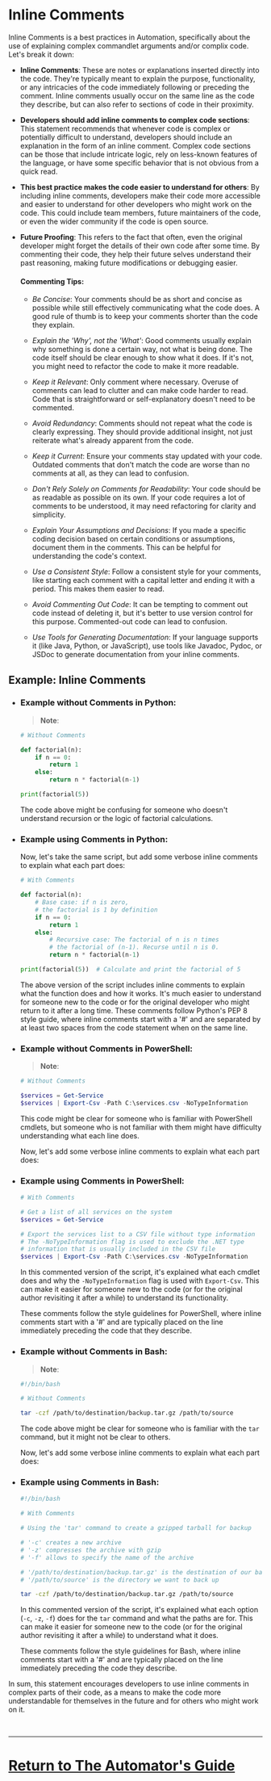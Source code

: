 # Inline Comments

Inline Comments is a best practices in Automation, specifically about the use of explaining complex commandlet arguments and/or complix code. Let's break it down:

- **Inline Comments**: These are notes or explanations inserted directly into the code. They're typically meant to explain the purpose, functionality, or any intricacies of the code immediately following or preceding the comment. Inline comments usually occur on the same line as the code they describe, but can also refer to sections of code in their proximity. 

- **Developers should add inline comments to complex code sections**: This statement recommends that whenever code is complex or potentially difficult to understand, developers should include an explanation in the form of an inline comment. Complex code sections can be those that include intricate logic, rely on less-known features of the language, or have some specific behavior that is not obvious from a quick read.

- **This best practice makes the code easier to understand for others**: By including inline comments, developers make their code more accessible and easier to understand for other developers who might work on the code. This could include team members, future maintainers of the code, or even the wider community if the code is open source.

- **Future Proofing**: This refers to the fact that often, even the original developer might forget the details of their own code after some time. By commenting their code, they help their future selves understand their past reasoning, making future modifications or debugging easier.


    #### **Commenting Tips**:
    - *Be Concise*: Your comments should be as short and concise as possible while still effectively communicating what the code does. A good rule of thumb is to keep your comments shorter than the code they explain.

    - *Explain the 'Why', not the 'What'*: Good comments usually explain why something is done a certain way, not what is being done. The code itself should be clear enough to show what it does. If it's not, you might need to refactor the code to make it more readable.

    - *Keep it Relevant*: Only comment where necessary. Overuse of comments can lead to clutter and can make code harder to read. Code that is straightforward or self-explanatory doesn't need to be commented.

    - *Avoid Redundancy*: Comments should not repeat what the code is clearly expressing. They should provide additional insight, not just reiterate what's already apparent from the code.

    - *Keep it Current*: Ensure your comments stay updated with your code. Outdated comments that don't match the code are worse than no comments at all, as they can lead to confusion.

    - *Don't Rely Solely on Comments for Readability*: Your code should be as readable as possible on its own. If your code requires a lot of comments to be understood, it may need refactoring for clarity and simplicity.

    - *Explain Your Assumptions and Decisions*: If you made a specific coding decision based on certain conditions or assumptions, document them in the comments. This can be helpful for understanding the code's context.

    - *Use a Consistent Style*: Follow a consistent style for your comments, like starting each comment with a capital letter and ending it with a period. This makes them easier to read.

    - *Avoid Commenting Out Code*: It can be tempting to comment out code instead of deleting it, but it's better to use version control for this purpose. Commented-out code can lead to confusion.

    - *Use Tools for Generating Documentation*: If your language supports it (like Java, Python, or JavaScript), use tools like Javadoc, Pydoc, or JSDoc to generate documentation from your inline comments.

## Example: Inline Comments

- ### **Example without Comments in Python**:
    > **Note**: 


    ```python
    # Without Comments

    def factorial(n):
        if n == 0:
            return 1
        else:
            return n * factorial(n-1)

    print(factorial(5))
    ```

    The code above might be confusing for someone who doesn't understand recursion or the logic of factorial calculations.

- ### **Example using Comments in Python**:
    Now, let's take the same script, but add some verbose inline comments to explain what each part does:

    ```python
    # With Comments

    def factorial(n):
        # Base case: if n is zero, 
        # the factorial is 1 by definition
        if n == 0:
            return 1
        else:
            # Recursive case: The factorial of n is n times 
            # the factorial of (n-1). Recurse until n is 0.
            return n * factorial(n-1)

    print(factorial(5))  # Calculate and print the factorial of 5
    ```

    The above version of the script includes inline comments to explain what the function does and how it works. It's much easier to understand for someone new to the code or for the original developer who might return to it after a long time. These comments follow Python's PEP 8 style guide, where inline comments start with a '#' and are separated by at least two spaces from the code statement when on the same line.

- ### **Example without Comments in PowerShell**:
    > **Note**: 

    ```powershell
    # Without Comments

    $services = Get-Service
    $services | Export-Csv -Path C:\services.csv -NoTypeInformation
    ```

    This code might be clear for someone who is familiar with PowerShell cmdlets, but someone who is not familiar with them might have difficulty understanding what each line does.

    Now, let's add some verbose inline comments to explain what each part does:

- ### **Example using Comments in PowerShell:**

    ```powershell
    # With Comments

    # Get a list of all services on the system
    $services = Get-Service

    # Export the services list to a CSV file without type information
    # The -NoTypeInformation flag is used to exclude the .NET type 
    # information that is usually included in the CSV file
    $services | Export-Csv -Path C:\services.csv -NoTypeInformation
    ```

    In this commented version of the script, it's explained what each cmdlet does and why the `-NoTypeInformation` flag is used with `Export-Csv`. This can make it easier for someone new to the code (or for the original author revisiting it after a while) to understand its functionality. 

    These comments follow the style guidelines for PowerShell, where inline comments start with a '#' and are typically placed on the line immediately preceding the code that they describe.

- ### **Example without Comments in Bash**:
    > **Note**:

    ```bash
    #!/bin/bash

    # Without Comments

    tar -czf /path/to/destination/backup.tar.gz /path/to/source
    ```

    The code above might be clear for someone who is familiar with the `tar` command, but it might not be clear to others.

    Now, let's add some verbose inline comments to explain what each part does:

- ### **Example using Comments in Bash:**

    ```bash
    #!/bin/bash

    # With Comments

    # Using the 'tar' command to create a gzipped tarball for backup

    # '-c' creates a new archive
    # '-z' compresses the archive with gzip
    # '-f' allows to specify the name of the archive

    # '/path/to/destination/backup.tar.gz' is the destination of our backup
    # '/path/to/source' is the directory we want to back up

    tar -czf /path/to/destination/backup.tar.gz /path/to/source
    ```

    In this commented version of the script, it's explained what each option (`-c`, `-z`, `-f`) does for the `tar` command and what the paths are for. This can make it easier for someone new to the code (or for the original author revisiting it after a while) to understand what it does.

    These comments follow the style guidelines for Bash, where inline comments start with a '#' and are typically placed on the line immediately preceding the code they describe.

In sum, this statement encourages developers to use inline comments in complex parts of their code, as a means to make the code more understandable for themselves in the future and for others who might work on it.

<br>

___
# [Return to The Automator's Guide](../README.md)
